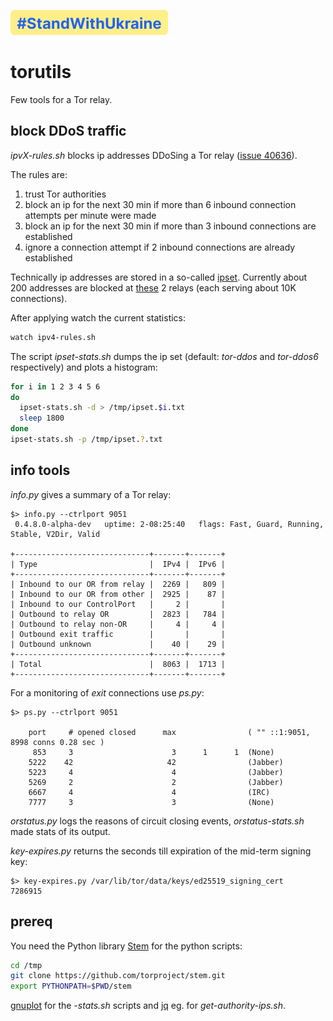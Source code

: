 [![StandWithUkraine](https://raw.githubusercontent.com/vshymanskyy/StandWithUkraine/main/badges/StandWithUkraine.svg)](https://github.com/vshymanskyy/StandWithUkraine/blob/main/docs/README.md)

# torutils

Few tools for a Tor relay.

## block DDoS traffic

_ipvX-rules.sh_ blocks ip addresses DDoSing a Tor relay
([issue 40636](https://gitlab.torproject.org/tpo/core/tor/-/issues/40636)).

The rules are:

1. trust Tor authorities
1. block an ip for the next 30 min if more than 6 inbound connection attempts per minute were made
1. block an ip for the next 30 min if more than 3 inbound connections are established
1. ignore a connection attempt if 2 inbound connections are already established

Technically ip addresses are stored in a so-called [ipset](https://ipset.netfilter.org/).
Currently about 200 addresses are blocked at
[these](https://metrics.torproject.org/rs.html#search/toralf) 2 relays (each serving about 10K connections).

After applying watch the current statistics:

```bash
watch ipv4-rules.sh
```
The script _ipset-stats.sh_ dumps the ip set (default: _tor-ddos_ and _tor-ddos6_ respectively) and plots a histogram:

```bash
for i in 1 2 3 4 5 6
do
  ipset-stats.sh -d > /tmp/ipset.$i.txt
  sleep 1800
done
ipset-stats.sh -p /tmp/ipset.?.txt
```

## info tools

_info.py_ gives a summary of a Tor relay:

```console
$> info.py --ctrlport 9051
 0.4.8.0-alpha-dev   uptime: 2-08:25:40   flags: Fast, Guard, Running, Stable, V2Dir, Valid

+------------------------------+-------+-------+
| Type                         |  IPv4 |  IPv6 |
+------------------------------+-------+-------+
| Inbound to our OR from relay |  2269 |   809 |
| Inbound to our OR from other |  2925 |    87 |
| Inbound to our ControlPort   |     2 |       |
| Outbound to relay OR         |  2823 |   784 |
| Outbound to relay non-OR     |     4 |     4 |
| Outbound exit traffic        |       |       |
| Outbound unknown             |    40 |    29 |
+------------------------------+-------+-------+
| Total                        |  8063 |  1713 |
+------------------------------+-------+-------+
```

For a monitoring of _exit_ connections use _ps.py_:

```console
$> ps.py --ctrlport 9051

    port     # opened closed      max                ( "" ::1:9051, 8998 conns 0.28 sec )
     853     3                      3      1      1  (None)
    5222    42                     42                (Jabber)
    5223     4                      4                (Jabber)
    5269     2                      2                (Jabber)
    6667     4                      4                (IRC)
    7777     3                      3                (None)
```

_orstatus.py_ logs the reasons of circuit closing events, _orstatus-stats.sh_ made stats of its output.

_key-expires.py_ returns the seconds till expiration of the mid-term signing key:

```console
$> key-expires.py /var/lib/tor/data/keys/ed25519_signing_cert
7286915
```

## prereq

You need the Python library [Stem](https://stem.torproject.org/index.html) for the python scripts:

```bash
cd /tmp
git clone https://github.com/torproject/stem.git
export PYTHONPATH=$PWD/stem
```

[gnuplot](http://www.gnuplot.info/) for the _-stats.sh_ scripts
and [jq](https://stedolan.github.io/jq/) eg. for _get-authority-ips.sh_.

